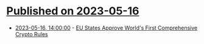 # [Published on 2023-05-16](index.md)

* [2023-05-16, 14:00:00](https://slashdot.org/story/23/05/16/1356220/eu-states-approve-worlds-first-comprehensive-crypto-rules?utm_source=rss1.0mainlinkanon&utm_medium=feed) - [EU States Approve World's First Comprehensive Crypto Rules](https://slashdot.org/story/23/05/16/1356220/eu-states-approve-worlds-first-comprehensive-crypto-rules?utm_source=rss1.0mainlinkanon&utm_medium=feed)
